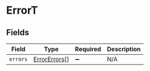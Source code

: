 # ErrorT


## Fields

| Field                                               | Type                                                | Required                                            | Description                                         |
| --------------------------------------------------- | --------------------------------------------------- | --------------------------------------------------- | --------------------------------------------------- |
| `errors`                                            | [ErrorErrors](../../models/errors/errorerrors.md)[] | :heavy_minus_sign:                                  | N/A                                                 |